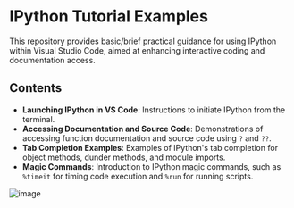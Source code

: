 
# IPython Tutorial Examples

This repository provides basic/brief practical guidance for using IPython within Visual Studio Code, aimed at enhancing interactive coding and documentation access.

## Contents

- **Launching IPython in VS Code**: Instructions to initiate IPython from the terminal.
- **Accessing Documentation and Source Code**: Demonstrations of accessing function documentation and source code using `?` and `??`.
- **Tab Completion Examples**: Examples of IPython's tab completion for object methods, dunder methods, and module imports.
- **Magic Commands**: Introduction to IPython magic commands, such as `%timeit` for timing code execution and `%run` for running scripts.

![image](https://www.google.com/url?sa=i&url=https%3A%2F%2Fwww.cleanpng.com%2Fpng-ipython-jupyter-shell-computer-software-bisht-4451595%2F&psig=AOvVaw0ViR2ayFtzKTFANqr4Vjzx&ust=1730337975949000&source=images&cd=vfe&opi=89978449&ved=0CBMQjRxqFwoTCIjX-bb5tIkDFQAAAAAdAAAAABAE)


